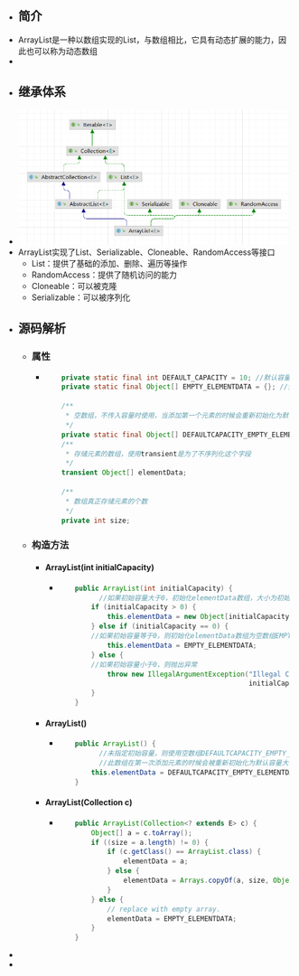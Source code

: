 - ## 简介
- ArrayList是一种以数组实现的List，与数组相比，它具有动态扩展的能力，因此也可以称为动态数组
-
- ## 继承体系
- ![image.png](../assets/image_1643073454713_0.png)
- ArrayList实现了List、Serializable、Cloneable、RandomAccess等接口
	- List：提供了基础的添加、删除、遍历等操作
	- RandomAccess：提供了随机访问的能力
	- Cloneable：可以被克隆
	- Serializable：可以被序列化
- ## 源码解析
	- ### 属性
		- ```java
		      private static final int DEFAULT_CAPACITY = 10; //默认容量
		      private static final Object[] EMPTY_ELEMENTDATA = {}; //空数组，如果传入的容量为0时使用
		  
		      /**
		       * 空数组，不传入容量时使用，当添加第一个元素的时候会重新初始化为默认容量大小
		       */
		      private static final Object[] DEFAULTCAPACITY_EMPTY_ELEMENTDATA = {};
		      /**
		       * 存储元素的数组，使用transient是为了不序列化这个字段
		       */
		      transient Object[] elementData;
		  
		      /**
		       * 数组真正存储元素的个数
		       */
		      private int size;
		  ```
	- ### 构造方法
		- #### ArrayList(int initialCapacity)
			- ```java
			      public ArrayList(int initialCapacity) {
			        	//如果初始容量大于0，初始化elementData数组，大小为初始容量
			          if (initialCapacity > 0) {
			              this.elementData = new Object[initialCapacity];
			          } else if (initialCapacity == 0) {
			          //如果初始容量等于0，则初始化elementData数组为空数组EMPTY_ELEMENTDATA
			              this.elementData = EMPTY_ELEMENTDATA;
			          } else {
			          //如果初始容量小于0，则抛出异常
			              throw new IllegalArgumentException("Illegal Capacity: "+
			                                                 initialCapacity);
			          }
			      }
			  ```
		- #### ArrayList()
			- ```java
			      public ArrayList() {
			        	//未指定初始容量，则使用空数组DEFAULTCAPACITY_EMPTY_ELEMENTDATA
			        	//此数组在第一次添加元素的时候会被重新初始化为默认容量大小
			          this.elementData = DEFAULTCAPACITY_EMPTY_ELEMENTDATA;
			      }
			  ```
		- #### ArrayList(Collection c)
			- ```java
			      public ArrayList(Collection<? extends E> c) {
			          Object[] a = c.toArray();
			          if ((size = a.length) != 0) {
			              if (c.getClass() == ArrayList.class) {
			                  elementData = a;
			              } else {
			                  elementData = Arrays.copyOf(a, size, Object[].class);
			              }
			          } else {
			              // replace with empty array.
			              elementData = EMPTY_ELEMENTDATA;
			          }
			      }
			  ```
-
-
